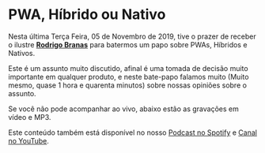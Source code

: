 PWA, Híbrido ou Nativo
======================

Nesta última Terça Feira, 05 de Novembro de 2019, tive o prazer de receber o ilustre [**Rodrigo Branas**](https://www.youtube.com/rodrigobranas) para batermos um papo sobre PWAs, Híbridos e Nativos.  
  
Este é um assunto muito discutido, afinal é uma tomada de decisão muito importante em qualquer produto, e neste bate-papo falamos muito (Muito mesmo, quase 1 hora e quarenta minutos) sobre nossas opiniões sobre o assunto.  
  
Se você não pode acompanhar ao vivo, abaixo estão as gravações em vídeo e MP3.  
  
Este conteúdo também está disponível no nosso [Podcast no Spotify](https://open.spotify.com/show/7w5X2POx4biBytGqm0q51p?si=CpTvmGE6RSu-AvYdHCtQcA) e [Canal no YouTube](https://www.youtube.com/watch?v=6aItb7Df8to).
